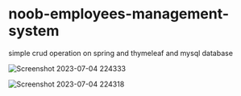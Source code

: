 # noob-employees-management-system
simple crud operation on spring and thymeleaf and mysql database

![Screenshot 2023-07-04 224333](https://github.com/abdelmoneim-elshafei/noob-employees-management-system/assets/103078233/10742fd9-e95c-4990-879c-257d9c8254ae)

![Screenshot 2023-07-04 224318](https://github.com/abdelmoneim-elshafei/noob-employees-management-system/assets/103078233/c2594acb-fa90-4633-82ba-159b3719d608)
